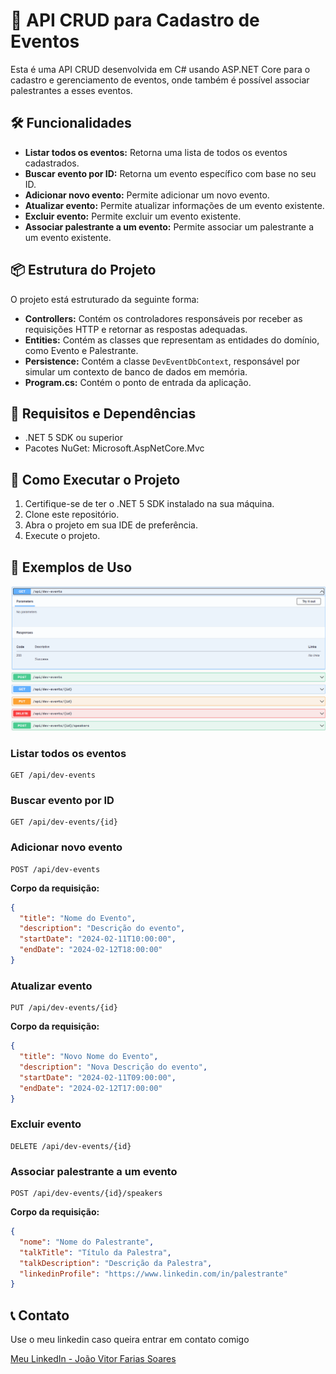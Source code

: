 # 🚀  API CRUD para Cadastro de Eventos

Esta é uma API CRUD desenvolvida em C# usando ASP.NET Core para o cadastro e gerenciamento de eventos, onde também é possível associar palestrantes a esses eventos.

## 🛠️ Funcionalidades

- **Listar todos os eventos:** Retorna uma lista de todos os eventos cadastrados.
- **Buscar evento por ID:** Retorna um evento específico com base no seu ID.
- **Adicionar novo evento:** Permite adicionar um novo evento.
- **Atualizar evento:** Permite atualizar informações de um evento existente.
- **Excluir evento:** Permite excluir um evento existente.
- **Associar palestrante a um evento:** Permite associar um palestrante a um evento existente.
  
## 📦 Estrutura do Projeto

O projeto está estruturado da seguinte forma:

- **Controllers:** Contém os controladores responsáveis por receber as requisições HTTP e retornar as respostas adequadas.
- **Entities:** Contém as classes que representam as entidades do domínio, como Evento e Palestrante.
- **Persistence:** Contém a classe `DevEventDbContext`, responsável por simular um contexto de banco de dados em memória.
- **Program.cs:** Contém o ponto de entrada da aplicação.

## 🛑 Requisitos e Dependências

- .NET 5 SDK ou superior
- Pacotes NuGet: Microsoft.AspNetCore.Mvc

## 🎉 Como Executar o Projeto

1. Certifique-se de ter o .NET 5 SDK instalado na sua máquina.
2. Clone este repositório.
3. Abra o projeto em sua IDE de preferência.
4. Execute o projeto.




## 💬 Exemplos de Uso

![Imagem do Swagger](Events.API/Assets/Swagger.PNG)


### Listar todos os eventos

```http
GET /api/dev-events
```

### Buscar evento por ID

```http
GET /api/dev-events/{id}
```

### Adicionar novo evento

```http
POST /api/dev-events
```

**Corpo da requisição:**

```json
{
  "title": "Nome do Evento",
  "description": "Descrição do evento",
  "startDate": "2024-02-11T10:00:00",
  "endDate": "2024-02-12T18:00:00"
}
```

### Atualizar evento

```http
PUT /api/dev-events/{id}
```

**Corpo da requisição:**

```json
{
  "title": "Novo Nome do Evento",
  "description": "Nova Descrição do evento",
  "startDate": "2024-02-11T09:00:00",
  "endDate": "2024-02-12T17:00:00"
}
```

### Excluir evento

```http
DELETE /api/dev-events/{id}
```

### Associar palestrante a um evento

```http
POST /api/dev-events/{id}/speakers
```

**Corpo da requisição:**

```json
{
  "nome": "Nome do Palestrante",
  "talkTitle": "Título da Palestra",
  "talkDescription": "Descrição da Palestra",
  "linkedinProfile": "https://www.linkedin.com/in/palestrante"
}
```

## 📞 Contato
Use o meu linkedin caso queira entrar em contato comigo

[Meu LinkedIn - João Vitor Farias Soares](https://www.linkedin.com/in/jo%C3%A3o-vitor-farias-soares-216870238/)

